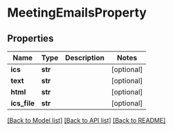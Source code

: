 # MeetingEmailsProperty

## Properties
Name | Type | Description | Notes
------------ | ------------- | ------------- | -------------
**ics** | **str** |  | [optional] 
**text** | **str** |  | [optional] 
**html** | **str** |  | [optional] 
**ics_file** | **str** |  | [optional] 

[[Back to Model list]](../README.md#documentation-for-models) [[Back to API list]](../README.md#documentation-for-api-endpoints) [[Back to README]](../README.md)


